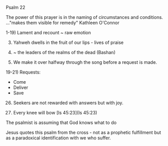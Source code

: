 Psalm 22

The power of this prayer is in the naming of circumstances and conditions.
..."makes them visible for remedy" Kathleen O'Connor


1-19) Lament and recount ~ raw emotion

3) Yahweh dwells in the fruit of our lips - lives of praise


12) ~ the leaders of the realms of the dead (Bashan)


19) We make it over halfway through the song before a request is made.

19-21) Requests:
- Come
- Deliver
- Save


26) Seekers are not rewarded with answers but with joy.


29) Every knee will bow [Is 45:23](Is 45:23)


The psalmist is assuming that God knows what to do 


Jesus quotes this psalm from the cross - not as a prophetic fulfillment but as a paradoxical identification with we who suffer.
